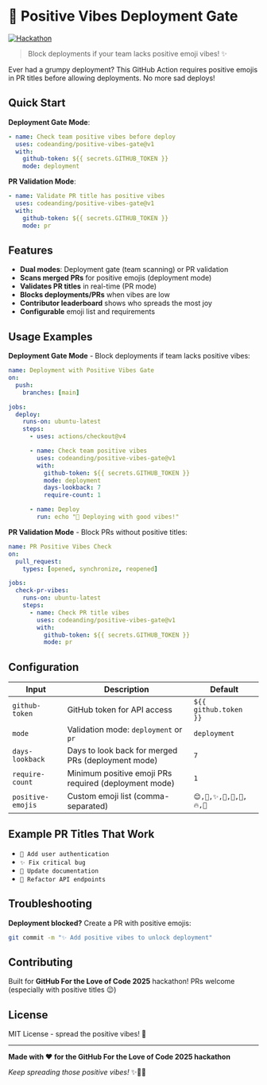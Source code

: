 # 🎉 Positive Vibes Deployment Gate

[![Hackathon](https://img.shields.io/badge/GitHub-For%20the%20Love%20of%20Code%202025-blue)](https://github.blog/open-source/for-the-love-of-code-2025/)

> Block deployments if your team lacks positive emoji vibes! ✨

Ever had a grumpy deployment? This GitHub Action requires positive emojis in PR titles before allowing deployments. No more sad deploys!

## Quick Start

**Deployment Gate Mode**:

```yaml
- name: Check team positive vibes before deploy
  uses: codeanding/positive-vibes-gate@v1
  with:
    github-token: ${{ secrets.GITHUB_TOKEN }}
    mode: deployment
```

**PR Validation Mode**:

```yaml
- name: Validate PR title has positive vibes
  uses: codeanding/positive-vibes-gate@v1
  with:
    github-token: ${{ secrets.GITHUB_TOKEN }}
    mode: pr
```

## Features

- **Dual modes**: Deployment gate (team scanning) or PR validation
- **Scans merged PRs** for positive emojis (deployment mode)
- **Validates PR titles** in real-time (PR mode)
- **Blocks deployments/PRs** when vibes are low
- **Contributor leaderboard** shows who spreads the most joy
- **Configurable** emoji list and requirements

## Usage Examples

**Deployment Gate Mode** - Block deployments if team lacks positive vibes:

```yaml
name: Deployment with Positive Vibes Gate
on:
  push:
    branches: [main]

jobs:
  deploy:
    runs-on: ubuntu-latest
    steps:
      - uses: actions/checkout@v4

      - name: Check team positive vibes
        uses: codeanding/positive-vibes-gate@v1
        with:
          github-token: ${{ secrets.GITHUB_TOKEN }}
          mode: deployment
          days-lookback: 7
          require-count: 1

      - name: Deploy
        run: echo "🎉 Deploying with good vibes!"
```

**PR Validation Mode** - Block PRs without positive titles:

```yaml
name: PR Positive Vibes Check
on:
  pull_request:
    types: [opened, synchronize, reopened]

jobs:
  check-pr-vibes:
    runs-on: ubuntu-latest
    steps:
      - name: Check PR title vibes
        uses: codeanding/positive-vibes-gate@v1
        with:
          github-token: ${{ secrets.GITHUB_TOKEN }}
          mode: pr
```

## Configuration

| Input             | Description                                           | Default                   |
| ----------------- | ----------------------------------------------------- | ------------------------- |
| `github-token`    | GitHub token for API access                           | `${{ github.token }}`     |
| `mode`            | Validation mode: `deployment` or `pr`                 | `deployment`              |
| `days-lookback`   | Days to look back for merged PRs (deployment mode)    | `7`                       |
| `require-count`   | Minimum positive emoji PRs required (deployment mode) | `1`                       |
| `positive-emojis` | Custom emoji list (comma-separated)                   | `😊,🎉,✨,🚀,💫,🌟,🔥,💯` |

## Example PR Titles That Work

- `🚀 Add user authentication`
- `✨ Fix critical bug`
- `🎉 Update documentation`
- `💯 Refactor API endpoints`

## Troubleshooting

**Deployment blocked?** Create a PR with positive emojis:

```bash
git commit -m "✨ Add positive vibes to unlock deployment"
```

## Contributing

Built for **GitHub For the Love of Code 2025** hackathon! PRs welcome (especially with positive titles 😉)

## License

MIT License - spread the positive vibes! 🌟

---

**Made with ❤️ for the GitHub For the Love of Code 2025 hackathon**

_Keep spreading those positive vibes!_ ✨🎉🚀
